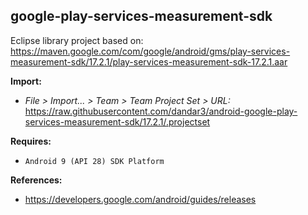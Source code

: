## google-play-services-measurement-sdk

Eclipse library project based on:<br/>
https://maven.google.com/com/google/android/gms/play-services-measurement-sdk/17.2.1/play-services-measurement-sdk-17.2.1.aar

**Import:**
- _File > Import... > Team > Team Project Set > URL:_<br/>
  https://raw.githubusercontent.com/dandar3/android-google-play-services-measurement-sdk/17.2.1/.projectset

**Requires:**
- `Android 9 (API 28) SDK Platform`

**References:**
- https://developers.google.com/android/guides/releases